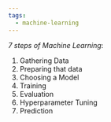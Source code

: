 ```yaml
---
tags:
  - machine-learning
---
```

*7 steps of Machine Learning*:
1. Gathering Data
2. Preparing that data
3. Choosing a Model
4. Training
5. Evaluation
6. Hyperparameter Tuning
7. Prediction
